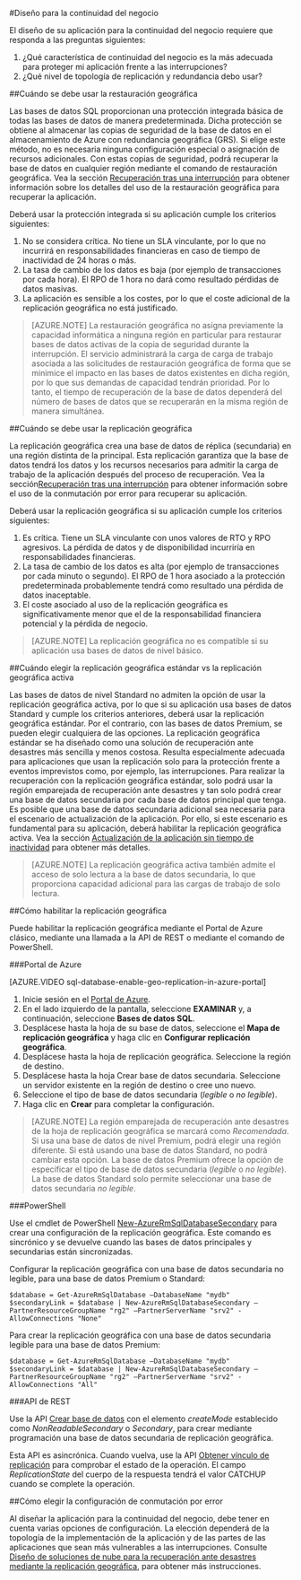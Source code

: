 <properties 
   pageTitle="Diseño de la base de datos SQL para la continuidad del negocio" 
   description="Directrices para realizar su elección En esta sección se proporcionan directrices que le ayudarán a elegir las características BCDR que deben usarse, así como el momento en que deben usarse. Esto incluye descripciones de lo que obtendrá automáticamente con el uso de la base de datos SQL."
   services="sql-database" 
   documentationCenter="" 
   authors="elfisher" 
   manager="jeffreyg" 
   editor="monicar"/>

<tags
   ms.service="sql-database"
   ms.devlang="NA"
   ms.topic="article"
   ms.tgt_pltfrm="NA"
   ms.workload="data-management" 
   ms.date="02/09/2016"
   ms.author="elfish"/>

#Diseño para la continuidad del negocio

El diseño de su aplicación para la continuidad del negocio requiere que responda a las preguntas siguientes:

1. ¿Qué característica de continuidad del negocio es la más adecuada para proteger mi aplicación frente a las interrupciones?
2. ¿Qué nivel de topología de replicación y redundancia debo usar?

##Cuándo se debe usar la restauración geográfica

Las bases de datos SQL proporcionan una protección integrada básica de todas las bases de datos de manera predeterminada. Dicha protección se obtiene al almacenar las copias de seguridad de la base de datos en el almacenamiento de Azure con redundancia geográfica (GRS). Si elige este método, no es necesaria ninguna configuración especial o asignación de recursos adicionales. Con estas copias de seguridad, podrá recuperar la base de datos en cualquier región mediante el comando de restauración geográfica. Vea la sección [Recuperación tras una interrupción](sql-database-disaster-recovery.md) para obtener información sobre los detalles del uso de la restauración geográfica para recuperar la aplicación.

Deberá usar la protección integrada si su aplicación cumple los criterios siguientes:

1. No se considera crítica. No tiene un SLA vinculante, por lo que no incurrirá en responsabilidades financieras en caso de tiempo de inactividad de 24 horas o más.
2. La tasa de cambio de los datos es baja (por ejemplo de transacciones por cada hora). El RPO de 1 hora no dará como resultado pérdidas de datos masivas.
3. La aplicación es sensible a los costes, por lo que el coste adicional de la replicación geográfica no está justificado. 

> [AZURE.NOTE] La restauración geográfica no asigna previamente la capacidad informática a ninguna región en particular para restaurar bases de datos activas de la copia de seguridad durante la interrupción. El servicio administrará la carga de carga de trabajo asociada a las solicitudes de restauración geográfica de forma que se minimice el impacto en las bases de datos existentes en dicha región, por lo que sus demandas de capacidad tendrán prioridad. Por lo tanto, el tiempo de recuperación de la base de datos dependerá del número de bases de datos que se recuperarán en la misma región de manera simultánea.

##Cuándo se debe usar la replicación geográfica

La replicación geográfica crea una base de datos de réplica (secundaria) en una región distinta de la principal. Esta replicación garantiza que la base de datos tendrá los datos y los recursos necesarios para admitir la carga de trabajo de la aplicación después del proceso de recuperación. Vea la sección[Recuperación tras una interrupción](sql-database-disaster-recovery.md) para obtener información sobre el uso de la conmutación por error para recuperar su aplicación.

Deberá usar la replicación geográfica si su aplicación cumple los criterios siguientes:

1. Es crítica. Tiene un SLA vinculante con unos valores de RTO y RPO agresivos. La pérdida de datos y de disponibilidad incurriría en responsabilidades financieras. 
2. La tasa de cambio de los datos es alta (por ejemplo de transacciones por cada minuto o segundo). El RPO de 1 hora asociado a la protección predeterminada probablemente tendrá como resultado una pérdida de datos inaceptable.
3. El coste asociado al uso de la replicación geográfica es significativamente menor que el de la responsabilidad financiera potencial y la pérdida de negocio.

> [AZURE.NOTE] La replicación geográfica no es compatible si su aplicación usa bases de datos de nivel básico.

##Cuándo elegir la replicación geográfica estándar vs la replicación geográfica activa

Las bases de datos de nivel Standard no admiten la opción de usar la replicación geográfica activa, por lo que si su aplicación usa bases de datos Standard y cumple los criterios anteriores, deberá usar la replicación geográfica estándar. Por el contrario, con las bases de datos Premium, se pueden elegir cualquiera de las opciones. La replicación geográfica estándar se ha diseñado como una solución de recuperación ante desastres más sencilla y menos costosa. Resulta especialmente adecuada para aplicaciones que usan la replicación solo para la protección frente a eventos imprevistos como, por ejemplo, las interrupciones. Para realizar la recuperación con la replicación geográfica estándar, solo podrá usar la región emparejada de recuperación ante desastres y tan solo podrá crear una base de datos secundaria por cada base de datos principal que tenga. Es posible que una base de datos secundaria adicional sea necesaria para el escenario de actualización de la aplicación. Por ello, si este escenario es fundamental para su aplicación, deberá habilitar la replicación geográfica activa. Vea la sección [Actualización de la aplicación sin tiempo de inactividad](sql-database-business-continuity-application-upgrade.md) para obtener más detalles.

> [AZURE.NOTE] La replicación geográfica activa también admite el acceso de solo lectura a la base de datos secundaria, lo que proporciona capacidad adicional para las cargas de trabajo de solo lectura.

##Cómo habilitar la replicación geográfica

Puede habilitar la replicación geográfica mediante el Portal de Azure clásico, mediante una llamada a la API de REST o mediante el comando de PowerShell.

###Portal de Azure

[AZURE.VIDEO sql-database-enable-geo-replication-in-azure-portal]

1. Inicie sesión en el [Portal de Azure](https://portal.Azure.com).
2. En el lado izquierdo de la pantalla, seleccione **EXAMINAR** y, a continuación, seleccione **Bases de datos SQL**.
3. Desplácese hasta la hoja de su base de datos, seleccione el **Mapa de replicación geográfica** y haga clic en **Configurar replicación geográfica**.
4. Desplácese hasta la hoja de replicación geográfica. Seleccione la región de destino. 
5. Desplácese hasta la hoja Crear base de datos secundaria. Seleccione un servidor existente en la región de destino o cree uno nuevo.
6. Seleccione el tipo de base de datos secundaria (*legible* o *no legible*).
7. Haga clic en **Crear** para completar la configuración.

> [AZURE.NOTE] La región emparejada de recuperación ante desastres de la hoja de replicación geográfica se marcará como *Recomendada*. Si usa una base de datos de nivel Premium, podrá elegir una región diferente. Si está usando una base de datos Standard, no podrá cambiar esta opción. La base de datos Premium ofrece la opción de especificar el tipo de base de datos secundaria (*legible* o *no legible*). La base de datos Standard solo permite seleccionar una base de datos secundaria *no legible*.


###PowerShell

Use el cmdlet de PowerShell [New-AzureRmSqlDatabaseSecondary](https://msdn.microsoft.com/library/mt603689.aspx) para crear una configuración de la replicación geográfica. Este comando es sincrónico y se devuelve cuando las bases de datos principales y secundarias están sincronizadas.

Configurar la replicación geográfica con una base de datos secundaria no legible, para una base de datos Premium o Standard:
		
    $database = Get-AzureRmSqlDatabase –DatabaseName "mydb"
    $secondaryLink = $database | New-AzureRmSqlDatabaseSecondary –PartnerResourceGroupName "rg2" –PartnerServerName "srv2" -AllowConnections "None"

Para crear la replicación geográfica con una base de datos secundaria legible para una base de datos Premium:

    $database = Get-AzureRmSqlDatabase –DatabaseName "mydb"
    $secondaryLink = $database | New-AzureRmSqlDatabaseSecondary –PartnerResourceGroupName "rg2" –PartnerServerName "srv2" -AllowConnections "All"
		 

###API de REST 

Use la API [Crear base de datos](https://msdn.microsoft.com/library/mt163685.aspx) con el elemento *createMode* establecido como *NonReadableSecondary* o *Secondary*, para crear mediante programación una base de datos secundaria de replicación geográfica.

Esta API es asincrónica. Cuando vuelva, use la API [Obtener vínculo de replicación](https://msdn.microsoft.com/library/mt600778.aspx) para comprobar el estado de la operación. El campo *ReplicationState* del cuerpo de la respuesta tendrá el valor CATCHUP cuando se complete la operación.


##Cómo elegir la configuración de conmutación por error 

Al diseñar la aplicación para la continuidad del negocio, debe tener en cuenta varias opciones de configuración. La elección dependerá de la topología de la implementación de la aplicación y de las partes de las aplicaciones que sean más vulnerables a las interrupciones. Consulte [Diseño de soluciones de nube para la recuperación ante desastres mediante la replicación geográfica](sql-database-designing-cloud-solutions-for-disaster-recovery.md), para obtener más instrucciones.

<!---HONumber=AcomDC_0211_2016-->